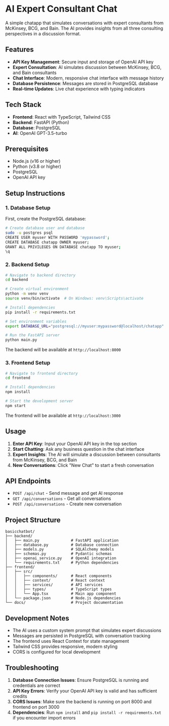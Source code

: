 # AI Expert Consultant Chat

A simple chatapp that simulates conversations with expert consultants from McKinsey, BCG, and Bain. The AI provides insights from all three consulting perspectives in a discussion format.

## Features

- **API Key Management**: Secure input and storage of OpenAI API key
- **Expert Consultation**: AI simulates discussion between McKinsey, BCG, and Bain consultants
- **Chat Interface**: Modern, responsive chat interface with message history
- **Database Persistence**: Messages are stored in PostgreSQL database
- **Real-time Updates**: Live chat experience with typing indicators

## Tech Stack

- **Frontend**: React with TypeScript, Tailwind CSS
- **Backend**: FastAPI (Python)
- **Database**: PostgreSQL
- **AI**: OpenAI GPT-3.5-turbo

## Prerequisites

- Node.js (v16 or higher)
- Python (v3.8 or higher)
- PostgreSQL
- OpenAI API key

## Setup Instructions

### 1. Database Setup

First, create the PostgreSQL database:

```bash
# Create database user and database
sudo -u postgres psql
CREATE USER myuser WITH PASSWORD 'mypassword';
CREATE DATABASE chatapp OWNER myuser;
GRANT ALL PRIVILEGES ON DATABASE chatapp TO myuser;
\q
```

### 2. Backend Setup

```bash
# Navigate to backend directory
cd backend

# Create virtual environment
python -m venv venv
source venv/bin/activate  # On Windows: venv\Scripts\activate

# Install dependencies
pip install -r requirements.txt

# Set environment variables
export DATABASE_URL="postgresql://myuser:mypassword@localhost/chatapp"

# Run the FastAPI server
python main.py
```

The backend will be available at `http://localhost:8000`

### 3. Frontend Setup

```bash
# Navigate to frontend directory
cd frontend

# Install dependencies
npm install

# Start the development server
npm start
```

The frontend will be available at `http://localhost:3000`

## Usage

1. **Enter API Key**: Input your OpenAI API key in the top section
2. **Start Chatting**: Ask any business question in the chat interface
3. **Expert Insights**: The AI will simulate a discussion between consultants from McKinsey, BCG, and Bain
4. **New Conversations**: Click "New Chat" to start a fresh conversation

## API Endpoints

- `POST /api/chat` - Send message and get AI response
- `GET /api/conversations` - Get all conversations
- `POST /api/conversations` - Create new conversation

## Project Structure

```
basicchatbot/
├── backend/
│   ├── main.py              # FastAPI application
│   ├── database.py          # Database connection
│   ├── models.py            # SQLAlchemy models
│   ├── schemas.py           # Pydantic schemas
│   ├── openai_service.py    # OpenAI integration
│   └── requirements.txt     # Python dependencies
├── frontend/
│   ├── src/
│   │   ├── components/      # React components
│   │   ├── context/         # React context
│   │   ├── services/        # API services
│   │   ├── types/           # TypeScript types
│   │   └── App.tsx          # Main app component
│   └── package.json         # Node.js dependencies
└── docs/                    # Project documentation
```

## Development Notes

- The AI uses a custom system prompt that simulates expert discussions
- Messages are persisted in PostgreSQL with conversation tracking
- The frontend uses React Context for state management
- Tailwind CSS provides responsive, modern styling
- CORS is configured for local development

## Troubleshooting

1. **Database Connection Issues**: Ensure PostgreSQL is running and credentials are correct
2. **API Key Errors**: Verify your OpenAI API key is valid and has sufficient credits
3. **CORS Issues**: Make sure the backend is running on port 8000 and frontend on port 3000
4. **Dependencies**: Run `npm install` and `pip install -r requirements.txt` if you encounter import errors 